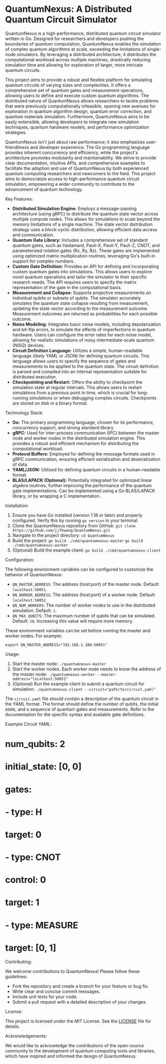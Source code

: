 # QuantumNexus: A Distributed Quantum Circuit Simulator

QuantumNexus is a high-performance, distributed quantum circuit simulator written in Go. Designed for researchers and developers pushing the boundaries of quantum computation, QuantumNexus enables the simulation of complex quantum algorithms at scale, exceeding the limitations of single-node simulators. By leveraging a distributed architecture, it distributes the computational workload across multiple machines, drastically reducing simulation time and allowing for exploration of larger, more intricate quantum circuits.

This project aims to provide a robust and flexible platform for simulating quantum circuits of varying sizes and complexities. It offers a comprehensive set of quantum gates and measurement operations, allowing users to define and execute custom quantum algorithms. The distributed nature of QuantumNexus allows researchers to tackle problems that were previously computationally infeasible, opening new avenues for exploration in quantum algorithm design, quantum error correction, and quantum materials simulation. Furthermore, QuantumNexus aims to be easily extensible, allowing developers to integrate new simulation techniques, quantum hardware models, and performance optimization strategies.

QuantumNexus isn't just about raw performance; it also emphasizes user-friendliness and developer experience. The Go programming language provides inherent concurrency and efficiency, while the project's architecture promotes modularity and maintainability. We strive to provide clear documentation, intuitive APIs, and comprehensive examples to facilitate the adoption and use of QuantumNexus by both experienced quantum computing researchers and newcomers to the field. This project aims to democratize access to high-performance quantum circuit simulation, empowering a wider community to contribute to the advancement of quantum technology.

Key Features:

*   **Distributed Simulation Engine:** Employs a message-passing architecture (using gRPC) to distribute the quantum state vector across multiple compute nodes. This allows for simulations to scale beyond the memory limitations of a single machine. The state vector distribution strategy uses a block-cyclic distribution, allowing efficient data access and communication.
*   **Quantum Gate Library:** Includes a comprehensive set of standard quantum gates, such as Hadamard, Pauli-X, Pauli-Y, Pauli-Z, CNOT, and parameterized rotation gates (Rx, Ry, Rz). These gates are implemented using optimized matrix multiplication routines, leveraging Go's built-in support for complex numbers.
*   **Custom Gate Definition:** Provides an API for defining and incorporating custom quantum gates into simulations. This allows users to explore novel quantum operations and tailor the simulator to their specific research needs. The API requires users to specify the matrix representation of the gate in the computational basis.
*   **Measurement and Collapse:** Supports projective measurements on individual qubits or subsets of qubits. The simulator accurately simulates the quantum state collapse resulting from measurement, updating the state vector according to the measurement outcome. Measurement outcomes are returned as probabilities for each possible outcome.
*   **Noise Modeling:** Integrates basic noise models, including depolarization and bit-flip errors, to simulate the effects of imperfections in quantum hardware. Users can configure the error rates for each noise model, allowing for realistic simulations of noisy intermediate-scale quantum (NISQ) devices.
*   **Circuit Definition Language:** Utilizes a simple, human-readable language (likely YAML or JSON) for defining quantum circuits. This language allows users to specify the sequence of gates and measurements to be applied to the quantum state. The circuit definition is parsed and compiled into an internal representation suitable for distributed execution.
*   **Checkpointing and Restart:** Offers the ability to checkpoint the simulation state at regular intervals. This allows users to restart simulations from a previous point in time, which is crucial for long-running simulations or when debugging complex circuits. Checkpoints are stored on disk in a binary format.

Technology Stack:

*   **Go:** The primary programming language, chosen for its performance, concurrency support, and strong standard library.
*   **gRPC:** Used for inter-process communication (IPC) between the master node and worker nodes in the distributed simulation engine. This provides a robust and efficient mechanism for distributing the computational workload.
*   **Protocol Buffers:** Employed for defining the message formats used in gRPC communication, ensuring efficient serialization and deserialization of data.
*   **YAML/JSON:** Utilized for defining quantum circuits in a human-readable format.
*   **BLAS/LAPACK (Optional):** Potentially integrated for optimized linear algebra routines, further improving the performance of the quantum gate implementations. Can be implemented using a Go BLAS/LAPACK library, or by wrapping a C implementation.

Installation:

1.  Ensure you have Go installed (version 1.18 or later) and properly configured. Verify this by running `go version` in your terminal.
2.  Clone the QuantumNexus repository from GitHub:
    `git clone https://github.com/jjfhwang/QuantumNexus.git`
3.  Navigate to the project directory:
    `cd QuantumNexus`
4.  Build the project:
    `go build ./cmd/quantumnexus-master`
    `go build ./cmd/quantumnexus-worker`
5.  (Optional) Build the example client:
    `go build ./cmd/quantumnexus-client`

Configuration:

The following environment variables can be configured to customize the behavior of QuantumNexus:

*   `QN_MASTER_ADDRESS`: The address (host:port) of the master node. Default: `localhost:50051`.
*   `QN_WORKER_ADDRESS`: The address (host:port) of a worker node. Default: `localhost:50052`.
*   `QN_NUM_WORKERS`: The number of worker nodes to use in the distributed simulation. Default: `1`.
*   `QN_MAX_QUBITS`: The maximum number of qubits that can be simulated. Default: `20`. Increasing this value will require more memory.

These environment variables can be set before running the master and worker nodes. For example:

`export QN_MASTER_ADDRESS="192.168.1.100:50051"`

Usage:

1.  Start the master node:
    `./quantumnexus-master`
2.  Start the worker nodes. Each worker node needs to know the address of the master node:
    `./quantumnexus-worker --master-address="localhost:50051"`
3.  (Optional) Run the example client to submit a quantum circuit for simulation:
    `./quantumnexus-client --circuit="path/to/circuit.yaml"`

The `circuit.yaml` file should contain a description of the quantum circuit in the YAML format. The format should define the number of qubits, the initial state, and a sequence of quantum gates and measurements. Refer to the documentation for the specific syntax and available gate definitions.

Example Circuit YAML:

# num_qubits: 2
# initial_state: [0, 0]
# gates:
#   - type: H
#     target: 0
#   - type: CNOT
#     control: 0
#     target: 1
#   - type: MEASURE
#     target: [0, 1]

Contributing:

We welcome contributions to QuantumNexus! Please follow these guidelines:

*   Fork the repository and create a branch for your feature or bug fix.
*   Write clear and concise commit messages.
*   Include unit tests for your code.
*   Submit a pull request with a detailed description of your changes.

License:

This project is licensed under the MIT License. See the [LICENSE](https://github.com/jjfhwang/QuantumNexus/blob/main/LICENSE) file for details.

Acknowledgements:

We would like to acknowledge the contributions of the open-source community to the development of quantum computing tools and libraries, which have inspired and informed the design of QuantumNexus.
